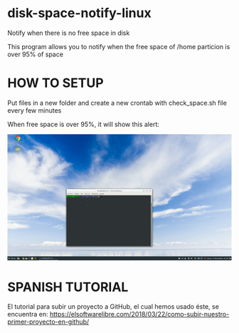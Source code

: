 # disk-space-notify-linux
Notify when there is no free space in disk

This program allows you to notify when the free space of /home particion is over 95% of space

# HOW TO SETUP
Put files in a new folder and create a new crontab with check_space.sh file every few minutes

When free space is over 95%, it will show this alert:

![alt text](https://raw.githubusercontent.com/sergioalmela/disk-space-notify-linux/master/gif_check_space.gif)

# SPANISH TUTORIAL
El tutorial para subir un proyecto a GitHub, el cual hemos usado éste, se encuentra en:
https://elsoftwarelibre.com/2018/03/22/como-subir-nuestro-primer-proyecto-en-github/
